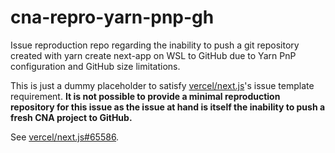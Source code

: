 # cna-repro-yarn-pnp-gh
Issue reproduction repo regarding the inability to push a git repository created with yarn create next-app on WSL to GitHub due to Yarn PnP configuration and GitHub size limitations.

This is just a dummy placeholder to satisfy [vercel/next.js](https://github.com/vercel/next.js)'s issue template requirement. **It is not possible to provide a minimal reproduction repository for this issue as the issue at hand is itself the inability to push a fresh CNA project to GitHub.**

See [vercel/next.js#65586](https://github.com/vercel/next.js/issues/65586).
